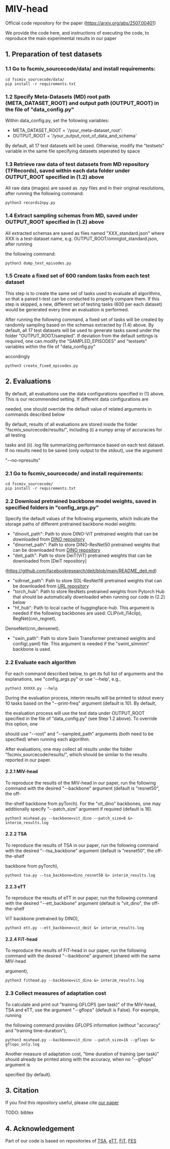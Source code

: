 # MIV-head
Official code repository for the paper (https://arxiv.org/abs/2507.00401)

We provide the code here, and instructions of executing the code, to reproduce the main experimental results in our paper


## 1. Preparation of test datasets


### 1.1 Go to fscmiv_sourcecode/data/ and install requirements:

```
cd fscmiv_sourcecode/data/
pip install -r requirements.txt
```


### 1.2 Specify Meta-Datasets (MD) root path (META_DATASET_ROOT) and output path (OUTPUT_ROOT) in the file of "data_config.py"

Within data_config.py, set the following variables:
- META_DATASET_ROOT = '/your_meta-dataset_root':
- OUTPUT_ROOT = '/your_output_root_of_data_and_schema'

By default, all 17 test datasets will be used. Otherwise, modify the "testsets" variable in the same file specifying datasets seperated by space


### 1.3 Retrieve raw data of test datasets from MD repository (TFRecords), saved within each data folder under OUTPUT_ROOT specified in (1.2) above

All raw data (images) are saved as .npy files and in their original resolutions, after running the following command: 

```
python3 records2npy.py
```


### 1.4 Extract sampling schemas from MD, saved under OUTPUT_ROOT specified in (1.2) above

All extracted schemas are saved as files named "XXX_standard.json" where XXX is a test-dataset name, e.g. OUTPUT_ROOT/omniglot_standard.json, after running 

the following command:

```
python3 dump_test_episodes.py
```


### 1.5 Create a fixed set of 600 random tasks from each test dataset

This step is to create the same set of tasks used to evaluate all algorithms, so that a paired t-test can be conducted to properly compare them. 
If this step is skipped, a new, different set of testing tasks (600 per each dataset) would be generated every time an evaluation is performed.

After running the following command, a fixed set of tasks will be created by randomly sampling based on the schemas extracted by (1.4) above.
By default, all 17 test datasets will be used to generate tasks saved under the folder "OUTPUT_ROOT/sampled".
If deviation from the default settings is required, one can modify the "SAMPLED_EPISODES" and "testsets" variables within the file of "data_config.py" 

accordingly
 
```
python3 create_fixed_episodes.py
```



## 2. Evaluations

By default, all evaluations use the data configurations specified in (1) above. This is our recommended setting. If different data configurations are 

needed, one should override the default value of related arguments in commands described below

By default, results of all evaluations are stored inside the folder "fscmiv_sourcecode/results/", including (i) a numpy array of accuracies for all testing 

tasks and (ii) .log file summarizing performance based on each test dataset. If no results need to be saved (only output to the stdout), use the argument 

"--no-npresults"


### 2.1 Go to fscmiv_sourcecode/ and install requirements:

```
cd fscmiv_sourcecode/
pip install -r requirements.txt
```


### 2.2 Download pretrained backbone model weights, saved in specified folders in "config_args.py"

Specify the default values of the following arguments, which indicate the storage paths of different pretrained backbone model weights:

- "dinovit_path": Path to store DINO-ViT pretrained weights that can be downloaded from [DINO repository](https://github.com/facebookresearch/dino)
- "dinornet_path": Path to store DINO-ResNet50 pretrained weights that can be downloaded from [DINO repository](https://github.com/facebookresearch/dino)
- "deit_path": Path to store DeiT(ViT) pretrained weights that can be downloaded from [DeiT repository]

(https://github.com/facebookresearch/deit/blob/main/README_deit.md)
- "sdlrnet_path": Path to store SDL-ResNet18 pretrained weights that can be downloaded from [URL repository](https://github.com/VICO-UoE/URL)
- "torch_hub": Path to store ResNets pretrained weights from Pytorch Hub that should be automatically downloaded when running our code in (2.2) below
- "hf_hub": Path to local cache of huggingface-hub. This argument is needed if the following backbones are used: CLIP(vit_l14clip), RegNet(cnn_regnet), 

DenseNet(cnn_densenet).
- "swin_path": Path to store Swin Transformer pretrained weights and config(.yaml) file. This argument is needed if the "swint_simmim" backbone is used.


### 2.2 Evaluate each algorithm

For each command described below, to get its full list of arguments and the explanations, see "config_args.py" or use '--help', e.g.,

```
python3 XXXXX.py --help
```

During the evaluation process, interim results will be printed to stdout every 10 tasks based on the "--print-freq" argument (default is 10). By default, 

the evaluation process will use the test data under OUTPUT_ROOT specified in the file of "data_config.py" (see Step 1.2 above). To override this option, one 

should use "--root" and "--sampled_path" arguments (both need to be specified) when running each algorithm.

After evaluations, one may collect all results under the folder "fscmiv_sourcecode/results/", which should be similar to the results reported in our paper. 


#### 2.2.1 MIV-head

To reproduce the results of the MIV-head in our paper, run the following command with the desired "--backbone" argument (default is "resnet50", the off-

the-shelf backbone from pyTorch). 
For the "vit_dino" backbones, one may additionally specify "--patch_size" argument if required (default is 16).

```
python3 mivhead.py --backbone=vit_dino --patch_size=8 &> interim_results.log
```


#### 2.2.2 TSA

To reproduce the results of TSA in our paper, run the following command with the desired "--tsa_backbone" argument (default is "resnet50", the off-the-shelf 

backbone from pyTorch),

```
python3 tsa.py --tsa_backbone=dino_resnet50 &> interim_results.log
```


#### 2.2.3 eTT

To reproduce the results of eTT in our paper, run the following command with the desired "--ett_backbone" argument (default is "vit_dino", the off-the-shelf 

ViT backbone pretrained by DINO),

```
python3 ett.py --ett_backbone=vit_deit &> interim_results.log
```


#### 2.2.4 FiT-head

To reproduce the results of FiT-head in our paper, run the following command with the desired "--backbone" argument (shared with the same MIV-head 

argument),

```
python3 fithead.py --backbone=vit_dino &> interim_results.log
```


### 2.3 Collect measures of adaptation cost

To calculate and print out "training GFLOPS (per task)" of the MIV-head, TSA and eTT, use the argument "--gflops" (default is False). For example, running 

the following command provides GFLOPS information (without "accuracy" and "training time-duration"),

```
python3 mivhead.py --backbone=vit_dino --patch_size=16 --gflops &> gflops_only.log
```

Another measure of adaptation cost, "time duration of training (per task)" should already be printed along with the accuracy, when no "--gflops" argument is 

specified (by default).



## 3. Citation
If you find this repository useful, please cite [our paper](https://arxiv.org/abs/2507.00401)

TODO: bibtex


## 4. Acknowledgement

Part of our code is based on repositories of [TSA](https://github.com/VICO-UoE/URL), [eTT](https://github.com/chmxu/eTT_TMLR2022), [FiT](https://github.com/cambridge-mlg/fit), [FES](https://github.com/hongyujerrywang/featureextractorstacking)
